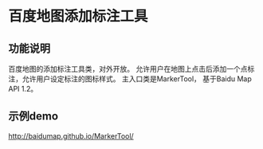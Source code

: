 百度地图添加标注工具
=======================

功能说明
-------------------------

百度地图的添加标注工具类，对外开放。 允许用户在地图上点击后添加一个点标注，允许用户设定标注的图标样式。 主入口类是MarkerTool， 基于Baidu Map API 1.2。

示例demo
------------------------

http://baidumap.github.io/MarkerTool/

